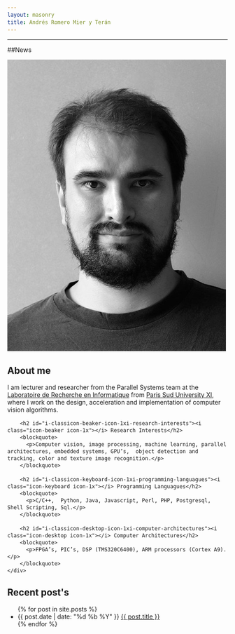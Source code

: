 ```yaml
---
layout: masonry
title: Andrés Romero Mier y Terán
---
```

<hr>

##News
<div class="row">
	<div class="span12">
		<div id="myCarousel" class="carousel slide" style="margin: 0 auto">
		</div> 
	</div>
</div> 

<div class="row">
	<div class="span3">
		<img class="img-rounded" src="/static/images/andres3.jpg"/>
	</div>
	<div class="span9">		
		<h2 id="about-me">About me</h2>
		<p>I am lecturer and researcher from the Parallel Systems team at the <a href="http://www.lri.fr">Laboratoire de Recherche en Informatique</a> from <a href="http://www.u-psud.fr">Paris Sud University XI</a>, where I work on the design, acceleration and implementation of computer vision algorithms.</p>

		<h2 id="i-classicon-beaker-icon-1xi-research-interests"><i class="icon-beaker icon-1x"></i> Research Interests</h2>
		<blockquote>
		  <p>Computer vision, image processing, machine learning, parallel architectures, embedded systems, GPU’s,  object detection and tracking, color and texture image recognition.</p>
		</blockquote>

		<h2 id="i-classicon-keyboard-icon-1xi-programming-languagues"><i class="icon-keyboard icon-1x"></i> Programming Languagues</h2>
		<blockquote>
		  <p>C/C++,  Python, Java, Javascript, Perl, PHP, Postgresql, Shell Scripting, Sql.</p>
		</blockquote>

		<h2 id="i-classicon-desktop-icon-1xi-computer-architectures"><i class="icon-desktop icon-1x"></i> Computer Architectures</h2>
		<blockquote>
		  <p>FPGA’s, PIC’s, DSP (TMS320C6400), ARM processors (Cortex A9).</p>
		</blockquote>
	</div>
</div> 

## Recent post's
<ul class="grid effect-2" id="grid">
  {% for post in site.posts %}
      <li>{{ post.date | date: "%d %b %Y" }} <a href="{{ post.url }}">{{ post.title }}</a></li>
  {% endfor %}
</ul>
